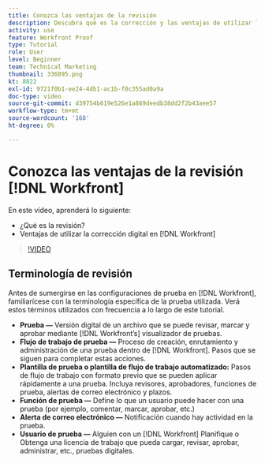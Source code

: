 ```yaml
---
title: Conozca las ventajas de la revisión
description: Descubra qué es la corrección y las ventajas de utilizar la corrección digital en [!DNL  Workfront].
activity: use
feature: Workfront Proof
type: Tutorial
role: User
level: Beginner
team: Technical Marketing
thumbnail: 336095.png
kt: 8822
exl-id: 9721f0b1-ee24-4db1-ac1b-f0c355ad0a9a
doc-type: video
source-git-commit: d39754b619e526e1a869deedb38dd2f2b43aee57
workflow-type: tm+mt
source-wordcount: '168'
ht-degree: 0%

---
```


# Conozca las ventajas de la revisión [!DNL Workfront]

En este vídeo, aprenderá lo siguiente:

* ¿Qué es la revisión?
* Ventajas de utilizar la corrección digital en [!DNL Workfront]

>[!VIDEO](https://video.tv.adobe.com/v/336095/?quality=12)

## Terminología de revisión

Antes de sumergirse en las configuraciones de prueba en [!DNL  Workfront], familiarícese con la terminología específica de la prueba utilizada. Verá estos términos utilizados con frecuencia a lo largo de este tutorial.

* **Prueba —** Versión digital de un archivo que se puede revisar, marcar y aprobar mediante [!DNL Workfront’s] visualizador de pruebas.
* **Flujo de trabajo de prueba —** Proceso de creación, enrutamiento y administración de una prueba dentro de [!DNL Workfront]. Pasos que se siguen para completar estas acciones.
* **Plantilla de prueba o plantilla de flujo de trabajo automatizado:** Pasos de flujo de trabajo con formato previo que se pueden aplicar rápidamente a una prueba. Incluya revisores, aprobadores, funciones de prueba, alertas de correo electrónico y plazos.
* **Función de prueba —** Define lo que un usuario puede hacer con una prueba (por ejemplo, comentar, marcar, aprobar, etc.)
* **Alerta de correo electrónico —** Notificación cuando hay actividad en la prueba.
* **Usuario de prueba —** Alguien con un [!DNL Workfront] Planifique o Obtenga una licencia de trabajo que pueda cargar, revisar, aprobar, administrar, etc., pruebas digitales.


